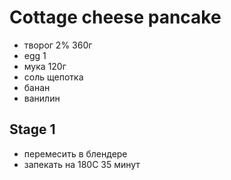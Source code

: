# Cottage cheese pancake

* творог 2% 360г
* egg 1
* мука 120г
* соль щепотка
* банан
* ванилин

## Stage 1

* перемесить в блендере
* запекать на 180C 35 минут
